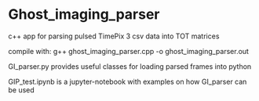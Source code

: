 # Ghost_imaging_parser
c++ app for parsing pulsed TimePix 3 csv data into TOT matrices


compile with:
g++ ghost_imaging_parser.cpp -o ghost_imaging_parser.out


GI_parser.py provides useful classes for loading parsed frames into python

GIP_test.ipynb is a jupyter-notebook with examples on how GI_parser can be used
